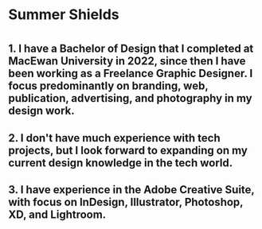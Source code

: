 <h1>Summer Shields<h1>
<h2>1. I have a Bachelor of Design that I completed at MacEwan University in 2022, since then I have been working as a Freelance Graphic Designer. I focus predominantly on branding, web, publication, advertising, and photography in my design work.<h2>
<h2>2. I don't have much experience with tech projects, but I look forward to expanding on my current design knowledge in the tech world.<h2>
<h2>3. I have experience in the Adobe Creative Suite, with focus on InDesign, Illustrator, Photoshop, XD, and Lightroom.<h2>
